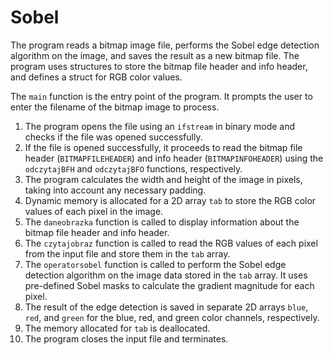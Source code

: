 # Sobel
The program reads a bitmap image file, performs the Sobel edge detection algorithm on the image, and saves the result as a new bitmap file. The program uses structures to store the bitmap file header and info header, and defines a struct for RGB color values.

The `main` function is the entry point of the program. It prompts the user to enter the filename of the bitmap image to process.

1. The program opens the file using an `ifstream` in binary mode and checks if the file was opened successfully.
2. If the file is opened successfully, it proceeds to read the bitmap file header (`BITMAPFILEHEADER`) and info header (`BITMAPINFOHEADER`) using the `odczytajBFH` and `odczytajBFO` functions, respectively.
3. The program calculates the width and height of the image in pixels, taking into account any necessary padding.
4. Dynamic memory is allocated for a 2D array `tab` to store the RGB color values of each pixel in the image.
5. The `daneobrazka` function is called to display information about the bitmap file header and info header.
6. The `czytajobraz` function is called to read the RGB values of each pixel from the input file and store them in the `tab` array.
7. The `operatorsobel` function is called to perform the Sobel edge detection algorithm on the image data stored in the `tab` array. It uses pre-defined Sobel masks to calculate the gradient magnitude for each pixel.
8. The result of the edge detection is saved in separate 2D arrays `blue`, `red`, and `green` for the blue, red, and green color channels, respectively.
9. The memory allocated for `tab` is deallocated.
10. The program closes the input file and terminates.
